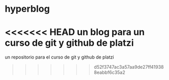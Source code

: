 # hyperblog
<<<<<<< HEAD
un blog para un curso de git y github de platzi
=======
un repositorio para el curso de git y github de platzi
>>>>>>> d52f3747ac3a57aa9de27ff419388eabbf6c35a2
